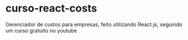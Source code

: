 # curso-react-costs
 Gerenciador de custos para empresas, feito utilizando React.js, seguindo um curso gratuito no youtube